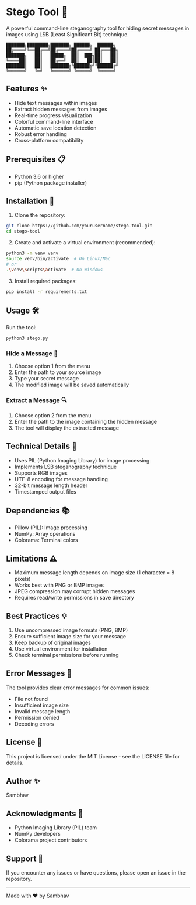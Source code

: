 # Stego Tool 🔐

A powerful command-line steganography tool for hiding secret messages in images using LSB (Least Significant Bit) technique.

```
███████╗████████╗███████╗ ██████╗  ██████╗ 
██╔════╝╚══██╔══╝██╔════╝██╔════╝ ██╔═══██╗
███████╗   ██║   █████╗  ██║  ███╗██║   ██║
╚════██║   ██║   ██╔══╝  ██║   ██║██║   ██║
███████║   ██║   ███████╗╚██████╔╝╚██████╔╝
╚══════╝   ╚═╝   ╚══════╝ ╚═════╝  ╚═════╝ 
```

## Features ✨

- Hide text messages within images
- Extract hidden messages from images
- Real-time progress visualization
- Colorful command-line interface
- Automatic save location detection
- Robust error handling
- Cross-platform compatibility

## Prerequisites 📋

- Python 3.6 or higher
- pip (Python package installer)

## Installation 🚀

1. Clone the repository:
```bash
git clone https://github.com/yourusername/stego-tool.git
cd stego-tool
```

2. Create and activate a virtual environment (recommended):
```bash
python3 -m venv venv
source venv/bin/activate  # On Linux/Mac
# or
.\venv\Scripts\activate  # On Windows
```

3. Install required packages:
```bash
pip install -r requirements.txt
```

## Usage 🛠️

Run the tool:
```bash
python3 stego.py
```

### Hide a Message 📝

1. Choose option 1 from the menu
2. Enter the path to your source image
3. Type your secret message
4. The modified image will be saved automatically

### Extract a Message 🔍

1. Choose option 2 from the menu
2. Enter the path to the image containing the hidden message
3. The tool will display the extracted message

## Technical Details 🔧

- Uses PIL (Python Imaging Library) for image processing
- Implements LSB steganography technique
- Supports RGB images
- UTF-8 encoding for message handling
- 32-bit message length header
- Timestamped output files

## Dependencies 📚

- Pillow (PIL): Image processing
- NumPy: Array operations
- Colorama: Terminal colors

## Limitations ⚠️

- Maximum message length depends on image size (1 character = 8 pixels)
- Works best with PNG or BMP images
- JPEG compression may corrupt hidden messages
- Requires read/write permissions in save directory

## Best Practices 💡

1. Use uncompressed image formats (PNG, BMP)
2. Ensure sufficient image size for your message
3. Keep backup of original images
4. Use virtual environment for installation
5. Check terminal permissions before running

## Error Messages 🚫

The tool provides clear error messages for common issues:
- File not found
- Insufficient image size
- Invalid message length
- Permission denied
- Decoding errors

## License 📄

This project is licensed under the MIT License - see the LICENSE file for details.

## Author ✨

Sambhav

## Acknowledgments 🙏

- Python Imaging Library (PIL) team
- NumPy developers
- Colorama project contributors

## Support 💪

If you encounter any issues or have questions, please open an issue in the repository.

---

Made with ❤️ by Sambhav
